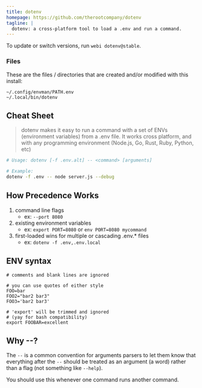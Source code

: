 ```yaml
---
title: dotenv
homepage: https://github.com/therootcompany/dotenv
tagline: |
  dotenv: a cross-platform tool to load a .env and run a command.
---
```


To update or switch versions, run `webi dotenv@stable`.

### Files

These are the files / directories that are created and/or modified with this
install:

```text
~/.config/envman/PATH.env
~/.local/bin/dotenv
```

## Cheat Sheet

> dotenv makes it easy to run a command with a set of ENVs (environment
> variables) from a .env file. It works cross platform, and with any programming
> environment (Node.js, Go, Rust, Ruby, Python, etc)

```sh
# Usage: dotenv [-f .env.alt] -- <command> [arguments]

# Example:
dotenv -f .env -- node server.js --debug
```

## How Precedence Works

1. command line flags
   - ex: `--port 8080`
2. existing environment variables
   - ex: `export PORT=8080` or `env PORT=8080 mycommand`
3. first-loaded wins for multiple or cascading .env.\* files
   - ex: `dotenv -f .env,.env.local`

## ENV syntax

```text
# comments and blank lines are ignored

# you can use quotes of either style
FOO=bar
FOO2="bar2 bar3"
FOO3='bar2 bar3'

# 'export' will be trimmed and ignored
# (yay for bash compatibility)
export FOOBAR=excellent
```

## Why --?

The `--` is a common convention for arguments parsers to let them know that
everything after the `--` should be treated as an argument (a word) rather than
a flag (not something like `--help`).

You should use this whenever one command runs another command.
